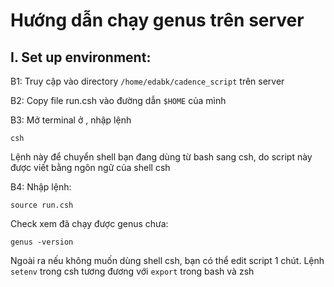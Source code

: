 # Hướng dẫn chạy genus trên server
## I. Set up environment:
B1: Truy cập vào directory `/home/edabk/cadence_script` trên server

B2: Copy file run.csh vào đường dẫn `$HOME` của mình

B3: Mở terminal ở , nhập lệnh 
```
csh
``` 
Lệnh này để chuyển shell bạn đang dùng từ bash sang csh, do script này được viết bằng ngôn ngữ của shell csh

B4: Nhập lệnh: 
```
source run.csh
``` 
Check xem đã chạy được genus chưa:
```
genus -version
```
Ngoài ra nếu không muốn dùng shell csh, bạn có thể edit script 1 chút. Lệnh `setenv` trong csh tương đương với `export` trong bash và zsh

